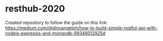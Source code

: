 # resthub-2020

Created repository to follow the guide on this link: https://medium.com/@dinyangetoh/how-to-build-simple-restful-api-with-nodejs-expressjs-and-mongodb-99348012925d
